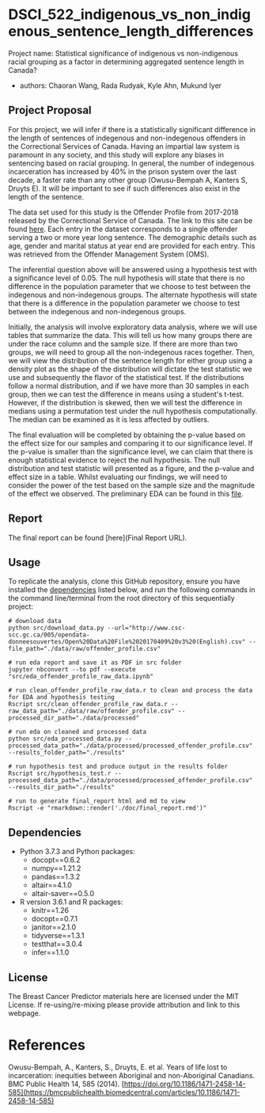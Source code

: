 # DSCI_522_indigenous_vs_non_indigenous_sentence_length_differences

Project name: Statistical significance of indigenous vs non-indigenous racial grouping as a factor in determining aggregated sentence length in Canada?

  - authors: Chaoran Wang, Rada Rudyak, Kyle Ahn, Mukund Iyer
 
 ## Project Proposal

For this project, we will infer if there is a statistically significant difference in the length of sentences of indegenous and non-indegenous offenders in the Correctional Services of Canada. Having an impartial law system is paramount in any society, and this study will explore any biases in sentencing based on racial grouping. In general, the number of indegenous incarceration has increased by 40% in the prison system over the last decade, a faster rate than any other group (Owusu-Bempah A, Kanters S, Druyts E). It will be important to see if such differences also exist in the length of the sentence. 

The data set used for this study is the Offender Profile from 2017-2018 released by the Correctional Service of Canada. The link to this site can be found [here](https://open.canada.ca/data/en/dataset/844ff1e3-e137-41be-9ebe-6bd9843c1a53). Each entry in the dataset corresponds to a single offender serving a two or more year long sentence. The demographic details such as age, gender and marital status at year end are provided for each entry. This was retrieved from the Offender Management System (OMS).

The inferential question above will be answered using a hypothesis test with a significance level of 0.05. The null hypothesis will state that there is no difference in the population parameter that we choose to test between the indegenous and non-indegenous groups. The alternate hypothesis will state that there is a difference in the population parameter we choose to test between the indegenous and non-indegenous groups. 

Initially, the analysis will involve exploratory data analysis, where we will use tables that summarize the data. This will tell us how many groups there are under the race column and the sample size. If there are more than two groups, we will need to group all the non-indegenous races together. Then, we will view the distribution of the sentence length for either group using a density plot as the shape of the distribution will dictate the test statistic we use and subsequently the flavor of the statistical test. If the distributions follow a normal distribution, and if we have more than 30 samples in each group, then we can test the difference in means using a student's t-test. However, if the distribution is skewed, then we will test the difference in medians using a permutation test under the null hypothesis computationally. The median can be examined as it is less affected by outliers.

The final evaluation will be completed by obtaining the p-value based on the effect size for our samples and comparing it to our significance level. If the p-value is smaller than the significance level, we can claim that there is enough statistical evidence to reject the null hypothesis. The null distribution and test statistic will presented as a figure, and the p-value and effect size in a table. Whilst evaluating our findings, we will need to consider the power of the test based on the sample size and the magnitude of the effect we observed. The preliminary EDA can be found in this [file](https://github.com/UBC-MDS/DSCI_522_inference_on_indigenous_vs_non_indigenous_sentence_length_differences/blob/main/src/EDA.ipynb).

## Report

The final report can be found
[here](Final Report URL).

## Usage

To replicate the analysis, clone this GitHub repository, ensure you have installed the
[dependencies](#dependencies) listed below, and run the following
commands in the command line/terminal from the root directory of this sequentially
project:

    # download data
    python src/download_data.py --url="http://www.csc-scc.gc.ca/005/opendata-donneesouvertes/Open%20Data%20File%2020170409%20v3%20(English).csv" --file_path="./data/raw/offender_profile.csv"
    
    # run eda report and save it as PDF in src folder
    jupyter nbconvert --to pdf --execute "src/eda_offender_profile_raw_data.ipynb"

    # run clean_offender_profile_raw_data.r to clean and process the data for EDA and hypothesis testing
    Rscript src/clean_offender_profile_raw_data.r --raw_data_path="./data/raw/offender_profile.csv" --processed_dir_path="./data/processed"

    # run eda on cleaned and processed data 
    python src/eda_processed_data.py --processed_data_path="./data/processed/processed_offender_profile.csv" --results_folder_path="./results"

    # run hypothesis test and produce output in the results folder
    Rscript src/hypothesis_test.r --processed_data_path="./data/processed/processed_offender_profile.csv" --results_dir_path="./results"

    # run to generate final_report html and md to view
    Rscript -e "rmarkdown::render('./doc/final_report.rmd')"

## Dependencies

  - Python 3.7.3 and Python packages:
      - docopt==0.6.2
      - numpy==1.21.2
      - pandas==1.3.2
      - altair==4.1.0
      - altair-saver==0.5.0
  - R version 3.6.1 and R packages:
      - knitr==1.26
      - docopt==0.7.1
      - janitor==2.1.0
      - tidyverse==1.3.1
      - testthat==3.0.4
      - infer==1.1.0

## License

The Breast Cancer Predictor materials here are licensed under the MIT License. If re-using/re-mixing please provide attribution and link to this webpage.

# References 

Owusu-Bempah, A., Kanters, S., Druyts, E. et al. Years of life lost to incarceration: inequities between Aboriginal and non-Aboriginal Canadians. BMC Public Health 14, 585 (2014). [https://doi.org/10.1186/1471-2458-14-585](https://bmcpublichealth.biomedcentral.com/articles/10.1186/1471-2458-14-585)

